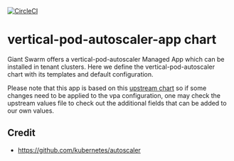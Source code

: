 [![CircleCI](https://circleci.com/gh/giantswarm/vertical-pod-autoscaler-app.svg?style=shield)](https://circleci.com/gh/giantswarm/vertical-pod-autoscaler-app)

# vertical-pod-autoscaler-app chart

Giant Swarm offers a vertical-pod-autoscaler Managed App which can be installed in tenant clusters.
Here we define the vertical-pod-autoscaler chart with its templates and default configuration.

Please note that this app is based on this [upstream chart](https://github.com/cowboysysop/charts/tree/master/charts/vertical-pod-autoscaler) so if some changes need to be applied to the vpa configuration, one may check the upstream values file to check out the additional fields that can be added to our own values.

## Credit

* https://github.com/kubernetes/autoscaler
